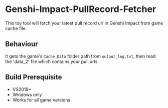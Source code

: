 # Genshi-Impact-PullRecord-Fetcher
This toy tool will fetch your latest pull record url in Genshi Impact from game cache file.
## Behaviour
It gets the game's `Cache_Data` folder path from `output_log.txt`, then read the 'data_2' file which contains your pull urls.
## Build Prerequisite
+ VS2019+
+ Windows only
+ Works for all game versions
